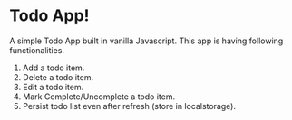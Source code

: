 # Todo App!

A simple Todo App built in vanilla Javascript.
This app is having following functionalities.

1.  Add a todo item.
2.  Delete a todo item.
3.  Edit a todo item.
4.  Mark Complete/Uncomplete a todo item.
5.  Persist todo list even after refresh (store in localstorage).

